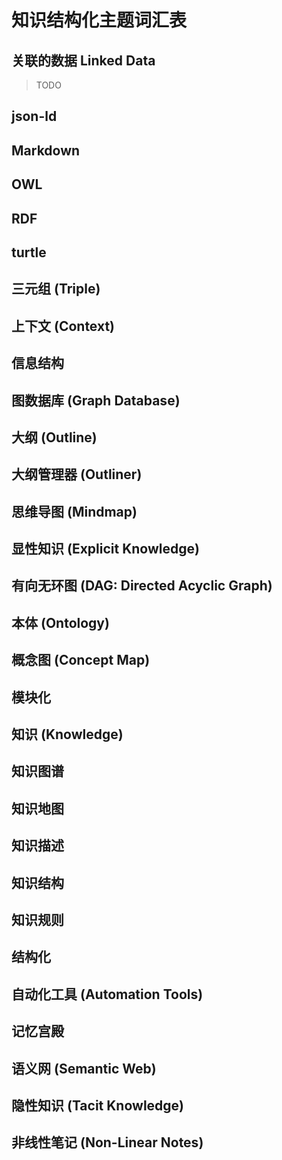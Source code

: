 # 知识结构化主题词汇表

## 关联的数据 Linked Data

> TODO

## json-ld
## Markdown
## OWL
## RDF
## turtle
## 三元组 (Triple)
## 上下文 (Context)
## 信息结构
## 图数据库 (Graph Database)
## 大纲 (Outline)
## 大纲管理器 (Outliner)
## 思维导图 (Mindmap)
## 显性知识 (Explicit Knowledge)
## 有向无环图 (DAG: Directed Acyclic Graph)
## 本体 (Ontology)
## 概念图 (Concept Map)
## 模块化
## 知识 (Knowledge)
## 知识图谱
## 知识地图
## 知识描述
## 知识结构
## 知识规则
## 结构化
## 自动化工具 (Automation Tools)
## 记忆宫殿
## 语义网 (Semantic Web)
## 隐性知识 (Tacit Knowledge)
## 非线性笔记 (Non-Linear Notes)

